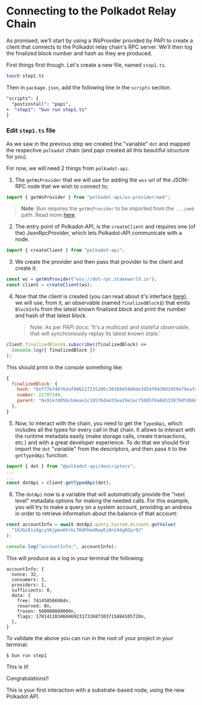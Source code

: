 # Connecting to the Polkadot Relay Chain

As promised, we’ll start by using a WsProvider provided by PAPI to create a client that connects to the Polkadot relay chain's RPC server. We’ll then log the finalized block number and hash as they are produced.

First things first though.
Let's create a new file, named `step1.ts`.

```bash
touch step1.ts
```

Then in `package.json`, add the following line in the `scripts` section.

```diff
"scripts": {
  "postinstall": "papi",
+  "step1": "bun run step1.ts"
}
```

### Edit `step1.ts` file

As we saw in the previous step we created the "variable" `dot` and mapped the respective `polkadot` chain (and papi created all this beautiful structure for you).

For now, we will need 2 things from `polkadot-api`.

1. The `getWsProvider` that we will use for adding the `wss` url of the JSON-RPC node that we wish to connect to;

```js
import { getWsProvider } from "polkadot-api/ws-provider/web";
```

> **Note**: Bun requires the `getWsProvider` to be imported from the `.../web` path. Read more [here](https://papi.how/requirements#bun).

2. The entry point of Polkadot-API, is the `createClient` and requires one (of the) JsonRpcProvider, which lets Polkadot-API communicate with a node.

```js
import { createClient } from "polkadot-api";
```

3. We create the provider and then pass that provider to the client and create it:

```js
const ws = getWsProvider("wss://dot-rpc.stakeworld.io");
const client = createClient(ws);
```

4. Now that the client is created (you can read about it's interface [here](https://papi.how/client#polkadotclient)), we will use, from it, an observable (named `finalizedBlock$`) that emits `BlockInfo` from the latest known finalized block and print the number and hash of that latest block.
   > Note: As per PAPI docs: 'It's a multicast and stateful observable, that will synchronously replay its latest known state.'

```js
client.finalizedBlock$.subscribe((finalizedBlock) =>
  console.log({ finalizedBlock })
);
```

This should print in the console something like:

```js
{
  finalizedBlock: {
    hash: "0xf77b74076daf806217235206c30168459d8de3954f043601959ef9eafabb50b8",
    number: 22707340,
    parent: "0x91e7d05bcb4eae1c19576da433ea29e1ac75005f8a68533879dfd8666fe30316",
  },
}
```

<!-- TODO: Break this into a new step -->

5. Now, to interact with the chain, you need to get the `TypedApi`, which includes all the types for every call in that chain. It allows to interact with the runtime metadata easily (make storage calls, create transactions, etc.) and with a great developer experience. To do that we should first import the `dot` "variable" from the descriptors, and then pass it to the `getTypedApi` function.

```js
import { dot } from "@polkadot-api/descriptors";
...
...
const dotApi = client.getTypedApi(dot);
```

6. The `dotApi` now is a variable that will automatically provide the "next level" metadata options for making the needed calls. For this example, you will try to make a query on a system account, providing an andress in order to retrieve information about the balance of that account:

```js
const accountInfo = await dotApi.query.System.Account.getValue(
  "16JGzEsi8gcySKjpmxHVrkLTHdFHodRepEz8n244gNZpr9J"
);

console.log("accountInfo:", accountInfo);
```

This will produce as a log in your terminal the following:

```shell
accountInfo: {
  nonce: 32,
  consumers: 1,
  providers: 1,
  sufficients: 0,
  data: {
    free: 741458566984n,
    reserved: 0n,
    frozen: 500000000000n,
    flags: 170141183460469231731687303715884105728n,
  },
}
```

To validate the above you can run in the root of your project in your terminal:

```shell
$ bun run step1
```

This is it!

Congratulations!!

This is your first interaction with a substrate-based node, using the new Polkadot API.
